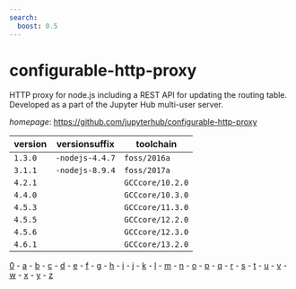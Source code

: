 ```yaml
---
search:
  boost: 0.5
---
```

# configurable-http-proxy

HTTP proxy for node.js including a REST API for updating the routing table.  Developed as a part of the Jupyter Hub multi-user server.

*homepage*: <https://github.com/jupyterhub/configurable-http-proxy>

version | versionsuffix | toolchain
--------|---------------|----------
``1.3.0`` | ``-nodejs-4.4.7`` | ``foss/2016a``
``3.1.1`` | ``-nodejs-8.9.4`` | ``foss/2017a``
``4.2.1`` |  | ``GCCcore/10.2.0``
``4.4.0`` |  | ``GCCcore/10.3.0``
``4.5.3`` |  | ``GCCcore/11.3.0``
``4.5.5`` |  | ``GCCcore/12.2.0``
``4.5.6`` |  | ``GCCcore/12.3.0``
``4.6.1`` |  | ``GCCcore/13.2.0``

[0](../0/index.md) - [a](../a/index.md) - [b](../b/index.md) - [c](../c/index.md) - [d](../d/index.md) - [e](../e/index.md) - [f](../f/index.md) - [g](../g/index.md) - [h](../h/index.md) - [i](../i/index.md) - [j](../j/index.md) - [k](../k/index.md) - [l](../l/index.md) - [m](../m/index.md) - [n](../n/index.md) - [o](../o/index.md) - [p](../p/index.md) - [q](../q/index.md) - [r](../r/index.md) - [s](../s/index.md) - [t](../t/index.md) - [u](../u/index.md) - [v](../v/index.md) - [w](../w/index.md) - [x](../x/index.md) - [y](../y/index.md) - [z](../z/index.md)

